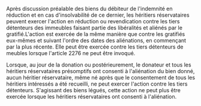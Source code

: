 Après discussion préalable des biens du débiteur de l'indemnité en réduction et en cas d'insolvabilité de ce dernier, les héritiers réservataires peuvent exercer l'action en réduction ou revendication contre les tiers détenteurs des immeubles faisant partie des libéralités et aliénés par le gratifié.L'action est exercée de la même manière que contre les gratifiés eux-mêmes et suivant l'ordre des dates des aliénations, en commençant par la plus récente. Elle peut être exercée contre les tiers détenteurs de meubles lorsque l'article 2276 ne peut être invoqué. 


Lorsque, au jour de la donation ou postérieurement, le donateur et tous les héritiers réservataires présomptifs ont consenti à l'aliénation du bien donné, aucun héritier réservataire, même né après que le consentement de tous les héritiers intéressés a été recueilli, ne peut exercer l'action contre les tiers détenteurs. S'agissant des biens légués, cette action ne peut plus être exercée lorsque les héritiers réservataires ont consenti à l'aliénation.

